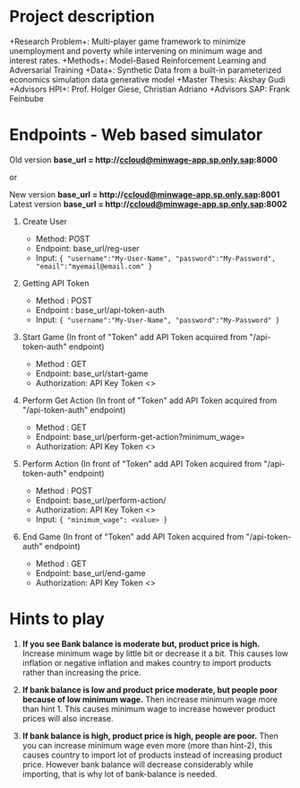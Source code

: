 # Project description
+Research Problem+: Multi-player game framework to minimize unemployment and poverty while intervening on minimum wage and interest rates.
+Methods+: Model-Based Reinforcement Learning and Adversarial Training
+Data+: Synthetic Data from a built-in parameterized economics simulation data generative model
+Master Thesis: Akshay Gudi
+Advisors HPI+: Prof. Holger Giese, Christian Adriano 
+Advisors SAP: Frank Feinbube

# Endpoints - Web based simulator


Old version **base_url = http://ccloud@minwage-app.sp.only.sap:8000**

or

New version **base_url = http://ccloud@minwage-app.sp.only.sap:8001**
Latest version **base_url = http://ccloud@minwage-app.sp.only.sap:8002**

1. Create User
    * Method: POST
    * Endpoint: base_url/reg-user
    * Input: ```{ "username":"My-User-Name", "password":"My-Password", "email":"myemail@email.com" }```
    
2. Getting API Token
    * Method : POST
    * Endpoint : base_url/api-token-auth
    * Input: ```{ "username":"My-User-Name", "password":"My-Password" }```

3. Start Game (In front of "Token" add API Token acquired from "/api-token-auth" endpoint)
    * Method : GET
    * Endpoint: base_url/start-game
    * Authorization: API Key  Token <>

4. Perform Get Action (In front of "Token" add API Token acquired from "/api-token-auth" endpoint)
    * Method : GET
    * Endpoint: base_url/perform-get-action?minimum_wage=<value for minimum wage>
    * Authorization: API Key  Token <>

5. Perform Action (In front of "Token" add API Token acquired from "/api-token-auth" endpoint)
    * Method : POST
    * Endpoint: base_url/perform-action/<action-value>
    * Authorization: API Key  Token <>
    * Input: ```{ "minimum_wage": <value> }```
  
6. End Game (In front of "Token" add API Token acquired from "/api-token-auth" endpoint)
    * Method : GET
    * Endpoint: base_url/end-game
    * Authorization: API Key  Token <>



# Hints to play
   
   1. **If you see Bank balance is moderate but, product price is high.**
      Increase minimum wage by little bit or decrease it a bit.
      This causes low inflation or negative inflation and makes country to import products rather than increasing the price.
  
   2. **If bank balance is low and product price moderate, but people poor because of low minimum wage.**
      Then increase minimum wage more than hint 1.
      This causes minimum wage to increase however product prices will also increase.
   
   3. **If bank balance is high, product price is high, people are poor.**
      Then you can increase minimum wage even more (more than hint-2), this causes country to import lot of products instead of increasing product price. 
      However bank balance will decrease considerably while importing, that is why lot of bank-balance is needed.
